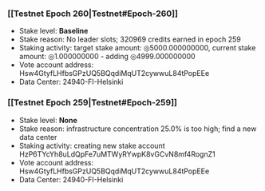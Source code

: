 ### [[Testnet Epoch 260|Testnet#Epoch-260]]
* Stake level: **Baseline**
* Stake reason: No leader slots; 320969 credits earned in epoch 259
* Staking activity: target stake amount: ◎5000.000000000, current stake amount: ◎1.000000000 - adding ◎4999.000000000
* Vote account address: Hsw4GtyfLHfbsGPzUQ5BQqdiMqUT2cywwuL84tPopEEe
* Data Center: 24940-FI-Helsinki
### [[Testnet Epoch 259|Testnet#Epoch-259]]
* Stake level: **None**
* Stake reason: infrastructure concentration 25.0% is too high; find a new data center
* Staking activity: creating new stake account HzP6TYcYh8uLdQpFe7uMTWyRYwpK8vGCvN8mf4RognZ1
* Vote account address: Hsw4GtyfLHfbsGPzUQ5BQqdiMqUT2cywwuL84tPopEEe
* Data Center: 24940-FI-Helsinki